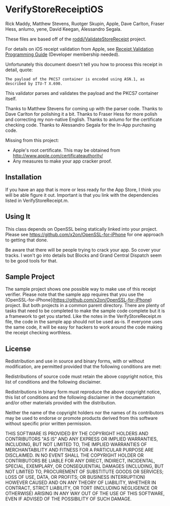 # VerifyStoreReceiptiOS
Rick Maddy, Matthew Stevens, Ruotger Skupin, Apple, Dave Carlton, Fraser Hess, anlumo, yene, David Keegan, Alessandro Segala.

These files are based off of the [roddi/ValidateStoreReceipt](https://github.com/roddi/ValidateStoreReceipt) project.

For details on iOS receipt validation from Apple, see [Receipt Validation Programming Guide](https://developer.apple.com/library/ios/releasenotes/General/ValidateAppStoreReceipt/Introduction.html) (Developer membership needed).

Unfortunately this document doesn't tell you how to process this receipt in detail, quote:

    The payload of the PKCS7 container is encoded using ASN.1, as described by ITU-T X.690.

This validator parses and validates the payload and the PKCS7 container itself. 

Thanks to Matthew Stevens for coming up with the parser code. Thanks to Dave Carlton for polishing it a bit. Thanks to Fraser Hess for more polish and correcting my non-native English. Thanks to anlumo for the certificate checking code. Thanks to Alessandro Segala for the In-App purchasing code.

Missing from this project: 

- Apple's root certificate. This may be obtained from http://www.apple.com/certificateauthority/
- Any measures to make your app cracker proof.

## Installation

If you have an app that is more or less ready for the App Store, I think you will be able figure it out. Important is that you link with the dependencies listed in VerifyStoreReceipt.m.

## Using It

This class depends on OpenSSL being statically linked into your project. Please see https://github.com/x2on/OpenSSL-for-iPhone for one approach to getting that done.

Be aware that there will be people trying to crack your app. So cover your tracks. I won't go into details but Blocks and Grand Central Dispatch seem to be good tools for that.

## Sample Project

The sample project shows one possible way to make use of this receipt verifier. Please note that the sample app requires that you use the (OpenSSL-for-iPhone](https://github.com/x2on/OpenSSL-for-iPhone) project. But both projects in a common parent directory. There are plenty of tasks that need to be completed to make the sample code complete but it is a framework to get you started. Like the notes in the VerifyStoreReceipt.m file, the code in the sample app should not be used as-is. If everyone uses the same code, it will be easy for hackers to work around the code making the receipt checking worthless.

## License

 Redistribution and use in source and binary forms, with or without modification, are permitted provided that the following conditions are met:
 
 Redistributions of source code must retain the above copyright notice, this list of conditions and the following disclaimer.
 
 Redistributions in binary form must reproduce the above copyright notice, this list of conditions and the following disclaimer in
 the documentation and/or other materials provided with the distribution.
 
 Neither the name of the copyright holders nor the names of its contributors may be used to endorse or promote products derived 
 from this software without specific prior written permission.
 
 THIS SOFTWARE IS PROVIDED BY THE COPYRIGHT HOLDERS AND CONTRIBUTORS "AS IS" AND ANY EXPRESS OR IMPLIED WARRANTIES, INCLUDING, 
 BUT NOT LIMITED TO, THE IMPLIED WARRANTIES OF MERCHANTABILITY AND FITNESS FOR A PARTICULAR PURPOSE ARE DISCLAIMED. IN NO EVENT 
 SHALL THE COPYRIGHT HOLDER OR CONTRIBUTORS BE LIABLE FOR ANY DIRECT, INDIRECT, INCIDENTAL, SPECIAL, EXEMPLARY, OR CONSEQUENTIAL 
 DAMAGES (INCLUDING, BUT NOT LIMITED TO, PROCUREMENT OF SUBSTITUTE GOODS OR SERVICES; LOSS OF USE, DATA, OR PROFITS; OR BUSINESS 
 INTERRUPTION) HOWEVER CAUSED AND ON ANY THEORY OF LIABILITY, WHETHER IN CONTRACT, STRICT LIABILITY, OR TORT (INCLUDING NEGLIGENCE 
 OR OTHERWISE) ARISING IN ANY WAY OUT OF THE USE OF THIS SOFTWARE, EVEN IF ADVISED OF THE POSSIBILITY OF SUCH DAMAGE.
